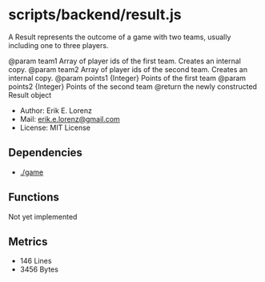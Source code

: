 # scripts/backend/result.js


A Result represents the outcome of a game with two teams, usually including
one to three players.

@param team1
         Array of player ids of the first team. Creates an internal copy.
@param team2
         Array of player ids of the second team. Creates an internal copy.
@param points1
         {Integer} Points of the first team
@param points2
         {Integer} Points of the second team
@return the newly constructed Result object
* Author: Erik E. Lorenz 
* Mail: <erik.e.lorenz@gmail.com>
* License: MIT License


## Dependencies

* <a href="./game.html">./game</a>

## Functions

Not yet implemented

## Metrics

* 146 Lines
* 3456 Bytes


